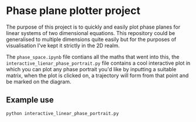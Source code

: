 # Phase plane plotter project

The purpose of this project is to quickly and easily plot phase planes for linear systems of two dimensional equations. This repository could be generalised to multiple dimensions quite easily but for the purposes of visualisation I've kept it strictly in the 2D realm.

The `phase_space.ipynb` file contians all the maths that went into this, the `interactive_lienar_phase_portrait.py` file contains a cool interactive plot in which you can plot any phase portrait you'd like by inputting a suitable matrix, when the plot is clicked on, a trajectory will form from that point and be marked on the diagram.

## Example use

```
python interactive_linear_phase_portrait.py
```